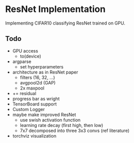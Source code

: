 # ResNet Implementation

Implementing CIFAR10 classifying ResNet trained on GPU.

## Todo
- GPU access
  - to(device)
- argparse
  - set hyperparameters
- architecture as in ResNet paper
  - filters (16, 32, ...)
  - avgpool2d (GAP)
  - 2x maxpool
- += residual
- progress bar as wright
- TensorBoard support
- Custom Logger
- maybe make improved ResNet
  - use swish activation function
  - learning rate decay (first high, then low)
  - 7x7 decomposed into three 3x3 convs (ref literature)
- torchviz visualization
